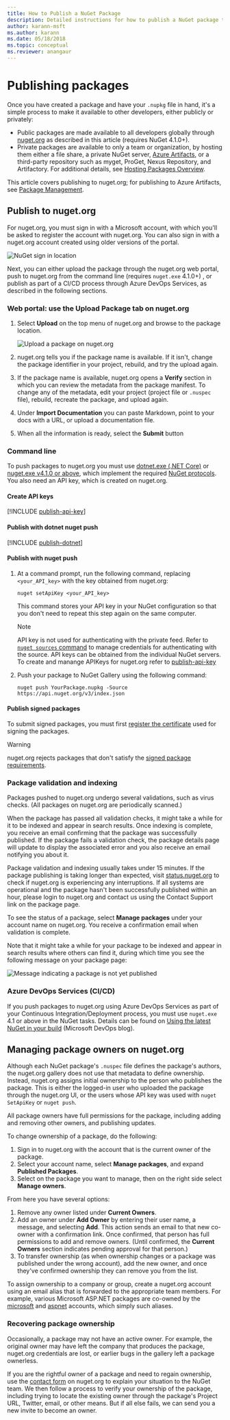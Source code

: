 ```yaml
---
title: How to Publish a NuGet Package
description: Detailed instructions for how to publish a NuGet package to nuget.org or private feeds, and how to manage package ownership on nuget.org.
author: karann-msft
ms.author: karann
ms.date: 05/18/2018
ms.topic: conceptual
ms.reviewer: anangaur
---
```


# Publishing packages

Once you have created a package and have your `.nupkg` file in hand, it's a simple process to make it available to other developers, either publicly or privately:

- Public packages are made available to all developers globally through [nuget.org](https://www.nuget.org/packages/manage/upload) as described in this article (requires NuGet 4.1.0+).
- Private packages are available to only a team or organization, by hosting them either a file share, a private NuGet server, [Azure Artifacts](https://www.visualstudio.com/docs/package/nuget/publish), or a third-party repository such as myget, ProGet, Nexus Repository, and Artifactory. For additional details, see [Hosting Packages Overview](../hosting-packages/overview.md).

This article covers publishing to nuget.org; for publishing to Azure Artifacts, see [Package Management](https://www.visualstudio.com/docs/package/nuget/publish).

## Publish to nuget.org

For nuget.org, you must sign in with a Microsoft account, with which you'll be asked to register the account with nuget.org. You can also sign in with a nuget.org account created using older versions of the portal.

![NuGet sign in location](media/publish_NuGetSignIn.png)

Next, you can either upload the package through the nuget.org web portal, push to nuget.org from the command line (requires `nuget.exe` 4.1.0+) , or publish as part of a CI/CD process through Azure DevOps Services, as described in the following sections.

### Web portal: use the Upload Package tab on nuget.org

1. Select **Upload** on the top menu of nuget.org and browse to the package location.

    ![Upload a package on nuget.org](media/publish_UploadYourPackage.PNG)

1. nuget.org tells you if the package name is available. If it isn't, change the package identifier in your project, rebuild, and try the upload again.

1. If the package name is available, nuget.org opens a **Verify** section in which you can review the metadata from the package manifest. To change any of the metadata, edit your project (project file or `.nuspec` file), rebuild, recreate the package, and upload again.

1. Under **Import Documentation** you can paste Markdown, point to your docs with a URL, or upload a documentation file.

1. When all the information is ready, select the **Submit** button

### Command line

To push packages to nuget.org you must use [dotnet.exe (.NET Core)](https://docs.microsoft.com/dotnet/core/install/) or [nuget.exe v4.1.0 or above](https://www.nuget.org/downloads), which implement the required [NuGet protocols](../api/nuget-protocols.md). You also need an API key, which is created on nuget.org.

#### Create API keys

[!INCLUDE [publish-api-key](../quickstart/includes/publish-api-key.md)]

#### Publish with dotnet nuget push

[!INCLUDE [publish-dotnet](../quickstart/includes/publish-dotnet.md)]

#### Publish with nuget push

1. At a command prompt, run the following command, replacing `<your_API_key>` with the key obtained from nuget.org:

    ```cli
    nuget setApiKey <your_API_key>
    ```

    This command stores your API key in your NuGet configuration so that you don't need to repeat this step again on the same computer.

    > [!NOTE]
    > API key is not used for authenticating with the private feed. Refer to [`nuget sources` command](../reference/cli-reference/cli-ref-sources.md) to manage credentials for authenticating with the source.
    > API keys can be obtained from the individual NuGet servers. To create and manange APIKeys for nuget.org refer to [publish-api-key](../quickstart/includes/publish-api-key.md)

1. Push your package to NuGet Gallery using the following command:

    ```cli
    nuget push YourPackage.nupkg -Source https://api.nuget.org/v3/index.json
    ```

#### Publish signed packages

To submit signed packages, you must first [register the certificate](../create-packages/Sign-a-Package.md#register-the-certificate-on-nugetorg) used for signing the packages. 

> [!Warning]
> nuget.org rejects packages that don't satisfy the [signed package requirements](../reference/Signed-Packages-Reference.md#signature-requirements-on-nugetorg).

### Package validation and indexing

Packages pushed to nuget.org undergo several validations, such as virus checks. (All packages on nuget.org are periodically scanned.)

When the package has passed all validation checks, it might take a while for it to be indexed and appear in search results. Once indexing is complete, you receive an email confirming that the package was successfully published. If the package fails a validation check, the package details page will update to display the associated error and you also receive an email notifying you about it.

Package validation and indexing usually takes under 15 minutes. If the package publishing is taking longer than expected, visit [status.nuget.org](https://status.nuget.org/) to check if nuget.org is experiencing any interruptions. If all systems are operational and the package hasn't been successfully published within an hour, please login to nuget.org and contact us using the Contact Support link on the package page.

To see the status of a package, select **Manage packages** under your account name on nuget.org. You receive a confirmation email when validation is complete.

Note that it might take a while for your package to be indexed and appear in search results where others can find it, during which time you see the following message on your package page:

![Message indicating a package is not yet published](media/publish_NotYetIndexed.png)

### Azure DevOps Services (CI/CD)

If you push packages to nuget.org using Azure DevOps Services as part of your Continuous Integration/Deployment process, you must use `nuget.exe` 4.1 or above in the NuGet tasks. Details can be found on [Using the latest NuGet in your build](https://blogs.msdn.microsoft.com/devops/2017/09/29/using-the-latest-nuget-in-your-build/) (Microsoft DevOps blog).

## Managing package owners on nuget.org

Although each NuGet package's `.nuspec` file defines the package's authors, the nuget.org gallery does not use that metadata to define ownership. Instead, nuget.org assigns initial ownership to the person who publishes the package. This is either the logged-in user who uploaded the package through the nuget.org UI, or the users whose API key was used with `nuget SetApiKey` or `nuget push`.

All package owners have full permissions for the package, including adding and removing other owners, and publishing updates.

To change ownership of a package, do the following:

1. Sign in to nuget.org with the account that is the current owner of the package.
1. Select your account name, select **Manage packages**, and expand **Published Packages**.
1. Select on the package you want to manage, then on the right side select **Manage owners**.

From here you have several options:

1. Remove any owner listed under **Current Owners**.
1. Add an owner under **Add Owner** by entering their user name, a message, and selecting **Add**. This action sends an email to that new co-owner with a confirmation link. Once confirmed, that person has full permissions to add and remove owners. (Until confirmed, the **Current Owners** section indicates pending approval for that person.)
1. To transfer ownership (as when ownership changes or a package was published under the wrong account), add the new owner, and once they've confirmed ownership they can remove you from the list.

To assign ownership to a company or group, create a nuget.org account using an email alias that is forwarded to the appropriate team members. For example, various Microsoft ASP.NET packages are co-owned by the [microsoft](https://nuget.org/profiles/microsoft) and [aspnet](https://nuget.org/profiles/aspnet) accounts, which simply such aliases.

### Recovering package ownership

Occasionally, a package may not have an active owner. For example, the original owner may have left the company that produces the package, nuget.org credentials are lost, or earlier bugs in the gallery left a package ownerless.

If you are the rightful owner of a package and need to regain ownership, use the [contact form](https://www.nuget.org/policies/Contact) on nuget.org to explain your situation to the NuGet team. We then follow a process to verify your ownership of the package, including trying to locate the existing owner through the package's Project URL, Twitter, email, or other means. But if all else fails, we can send you a new invite to become an owner.
